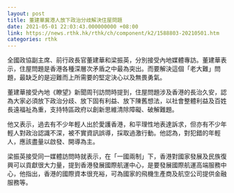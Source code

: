 ```yaml
---
layout: post
title: 董建華冀港人放下政治分歧解決住屋問題
date: 2021-05-01 22:03:43.000000000 +08:00
link: https://news.rthk.hk/rthk/ch/component/k2/1588803-20210501.htm
categories: rthk
---
```


全國政協副主席、前行政長官董建華和梁振英，分別接受內地媒體專訪。董建華表示，住屋問題是香港各種深層次矛盾之中最為突出。而要解決這個「老大難」問題，最缺乏的是迎難而上所需要的堅定決心以及無畏勇氣。

董建華接受內地《瞭望》新聞周刊訪問時提到，住屋問題涉及香港的長治久安，認為大家必須放下政治分歧、放下固有利益、放下陳舊想法，以社會整體利益及百姓長遠福祉為重，支持特區政府以創新思維清除障礙、破解難題。

他又表示，過去有不少年輕人出於愛護香港，和平理性地表達訴求，但亦有不少年輕人對政治認識不深，被不實資訊誤導，採取過激行動。他認為，對犯錯的年輕人，應該盡量以啟發、開導為主。

梁振英接受同一媒體訪問時就表示，在「一國兩制」下，香港對國家發展及民族復興可以貢獻很大力量，提到香港發展國際航運中心，是要發展國際航運高端服務中心，他指出，香港的國際資本很充裕，可為國家的飛機生產商及航空公司提供金融服務等。
